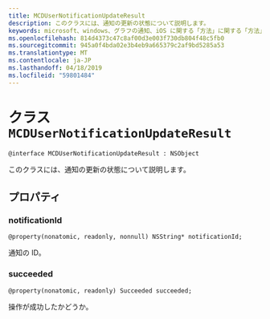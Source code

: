 ```yaml
---
title: MCDUserNotificationUpdateResult
description: このクラスには、通知の更新の状態について説明します。
keywords: microsoft、windows、グラフの通知、iOS に関する「方法」に関する「方法」の iPhone
ms.openlocfilehash: 814d4373c47c8af00d3e003f730db804f48c5fb0
ms.sourcegitcommit: 945a0f4bda02e3b4eb9a665379c2af9bd5285a53
ms.translationtype: MT
ms.contentlocale: ja-JP
ms.lasthandoff: 04/18/2019
ms.locfileid: "59801484"
---
```

# <a name="class-mcdusernotificationupdateresult"></a>クラス `MCDUserNotificationUpdateResult`

```
@interface MCDUserNotificationUpdateResult : NSObject
```

このクラスには、通知の更新の状態について説明します。

## <a name="properties"></a>プロパティ

### <a name="notificationid"></a>notificationId
`@property(nonatomic, readonly, nonnull) NSString* notificationId;`

通知の ID。

### <a name="succeeded"></a>succeeded
`@property(nonatomic, readonly) Succeeded succeeded;`

操作が成功したかどうか。 